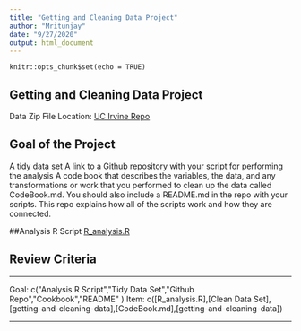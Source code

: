 ```yaml
---
title: "Getting and Cleaning Data Project"
author: "Mritunjay"
date: "9/27/2020"
output: html_document
---
```


```{r setup, include=FALSE}
knitr::opts_chunk$set(echo = TRUE)
```

## Getting and Cleaning Data Project


Data Zip File Location: [UC Irvine Repo](https://d396qusza40orc.cloudfront.net/getdata%2Fprojectfiles%2FUCI%20HAR%20Dataset.zip)

## Goal of the Project

A tidy data set
A link to a Github repository with your script for performing the analysis
A code book that describes the variables, the data, and any transformations or work that you performed to clean up the data called CodeBook.md. You should also include a README.md in the repo with your scripts. This repo explains how all of the scripts work and how they are connected.

##Analysis R Script [R_analysis.R](https://github.com/mritunjay31591/getting-and-cleaning-data/blob/master/R_analysis.R)

## Review Criteria
---
Goal:	c("Analysis R Script","Tidy Data Set","Github Repo","Cookbook","README" )
Item:	c([R_analysis.R],[Clean Data Set],[getting-and-cleaning-data],[CodeBook.md],[getting-and-cleaning-data])

---